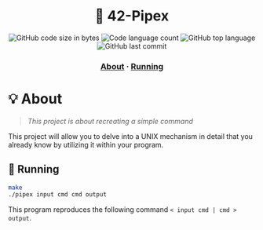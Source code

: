 <h1 align="center">
	📖 42-Pipex
</h1>

<p align="center">
	<img alt="GitHub code size in bytes" src="https://img.shields.io/github/languages/code-size/MVPee/42-Pipex?color=lightblue" />
	<img alt="Code language count" src="https://img.shields.io/github/languages/count/MVPee/42-Pipex?color=yellow" />
	<img alt="GitHub top language" src="https://img.shields.io/github/languages/top/MVPee/42-Pipex?color=blue" />
	<img alt="GitHub last commit" src="https://img.shields.io/github/last-commit/MVPee/42-Pipex?color=green" />
</p>

<h3 align="center">
	<a href="#-about">About</a>
	<span> · </span>
	<a href="#-running">Running</a>
</h3>

# 💡 About
> _This project is about recreating a simple command_ 

This project will allow you to delve into a UNIX mechanism in detail that you already know by utilizing it within your program.

## 🚀 Running 

```bash
make
./pipex input cmd cmd output
```
This program reproduces the following command `< input cmd | cmd > output`.
